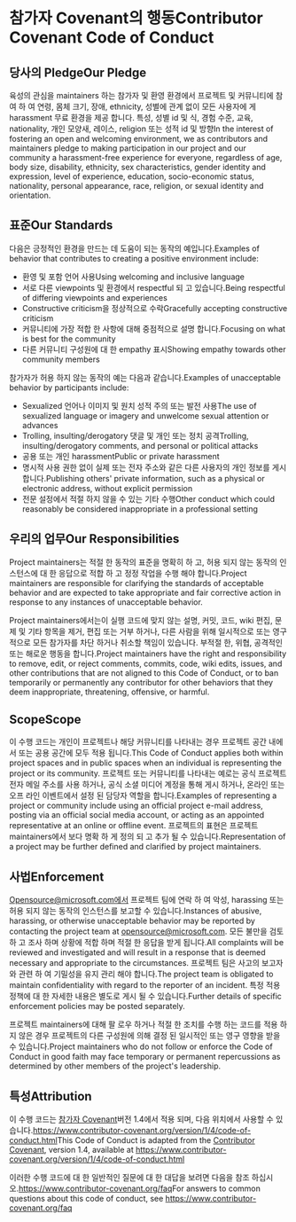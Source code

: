 # <a name="contributor-covenant-code-of-conduct"></a><span data-ttu-id="ae4ff-101">참가자 Covenant의 행동</span><span class="sxs-lookup"><span data-stu-id="ae4ff-101">Contributor Covenant Code of Conduct</span></span>

## <a name="our-pledge"></a><span data-ttu-id="ae4ff-102">당사의 Pledge</span><span class="sxs-lookup"><span data-stu-id="ae4ff-102">Our Pledge</span></span>

<span data-ttu-id="ae4ff-103">육성의 관심을 maintainers 하는 참가자 및 환영 환경에서 프로젝트 및 커뮤니티에 참여 하 여 연령, 몸체 크기, 장애, ethnicity, 성별에 관계 없이 모든 사용자에 게 harassment 무료 환경을 제공 합니다. 특성, 성별 id 및 식, 경험 수준, 교육, nationality, 개인 모양새, 레이스, religion 또는 성적 id 및 방향</span><span class="sxs-lookup"><span data-stu-id="ae4ff-103">In the interest of fostering an open and welcoming environment, we as contributors and maintainers pledge to making participation in our project and our community a harassment-free experience for everyone, regardless of age, body size, disability, ethnicity, sex characteristics, gender identity and expression, level of experience, education, socio-economic status, nationality, personal appearance, race, religion, or sexual identity and orientation.</span></span>

## <a name="our-standards"></a><span data-ttu-id="ae4ff-104">표준</span><span class="sxs-lookup"><span data-stu-id="ae4ff-104">Our Standards</span></span>

<span data-ttu-id="ae4ff-105">다음은 긍정적인 환경을 만드는 데 도움이 되는 동작의 예입니다.</span><span class="sxs-lookup"><span data-stu-id="ae4ff-105">Examples of behavior that contributes to creating a positive environment include:</span></span>

* <span data-ttu-id="ae4ff-106">환영 및 포함 언어 사용</span><span class="sxs-lookup"><span data-stu-id="ae4ff-106">Using welcoming and inclusive language</span></span>
* <span data-ttu-id="ae4ff-107">서로 다른 viewpoints 및 환경에서 respectful 되 고 있습니다.</span><span class="sxs-lookup"><span data-stu-id="ae4ff-107">Being respectful of differing viewpoints and experiences</span></span>
* <span data-ttu-id="ae4ff-108">Constructive criticism을 정상적으로 수락</span><span class="sxs-lookup"><span data-stu-id="ae4ff-108">Gracefully accepting constructive criticism</span></span>
* <span data-ttu-id="ae4ff-109">커뮤니티에 가장 적합 한 사항에 대해 중점적으로 설명 합니다.</span><span class="sxs-lookup"><span data-stu-id="ae4ff-109">Focusing on what is best for the community</span></span>
* <span data-ttu-id="ae4ff-110">다른 커뮤니티 구성원에 대 한 empathy 표시</span><span class="sxs-lookup"><span data-stu-id="ae4ff-110">Showing empathy towards other community members</span></span>

<span data-ttu-id="ae4ff-111">참가자가 허용 하지 않는 동작의 예는 다음과 같습니다.</span><span class="sxs-lookup"><span data-stu-id="ae4ff-111">Examples of unacceptable behavior by participants include:</span></span>

* <span data-ttu-id="ae4ff-112">Sexualized 언어나 이미지 및 원치 성적 주의 또는 발전 사용</span><span class="sxs-lookup"><span data-stu-id="ae4ff-112">The use of sexualized language or imagery and unwelcome sexual attention or advances</span></span>
* <span data-ttu-id="ae4ff-113">Trolling, insulting/derogatory 댓글 및 개인 또는 정치 공격</span><span class="sxs-lookup"><span data-stu-id="ae4ff-113">Trolling, insulting/derogatory comments, and personal or political attacks</span></span>
* <span data-ttu-id="ae4ff-114">공용 또는 개인 harassment</span><span class="sxs-lookup"><span data-stu-id="ae4ff-114">Public or private harassment</span></span>
* <span data-ttu-id="ae4ff-115">명시적 사용 권한 없이 실제 또는 전자 주소와 같은 다른 사용자의 개인 정보를 게시 합니다.</span><span class="sxs-lookup"><span data-stu-id="ae4ff-115">Publishing others' private information, such as a physical or electronic address, without explicit permission</span></span>
* <span data-ttu-id="ae4ff-116">전문 설정에서 적절 하지 않을 수 있는 기타 수행</span><span class="sxs-lookup"><span data-stu-id="ae4ff-116">Other conduct which could reasonably be considered inappropriate in a professional setting</span></span>

## <a name="our-responsibilities"></a><span data-ttu-id="ae4ff-117">우리의 업무</span><span class="sxs-lookup"><span data-stu-id="ae4ff-117">Our Responsibilities</span></span>

<span data-ttu-id="ae4ff-118">Project maintainers는 적절 한 동작의 표준을 명확히 하 고, 허용 되지 않는 동작의 인스턴스에 대 한 응답으로 적합 하 고 정정 작업을 수행 해야 합니다.</span><span class="sxs-lookup"><span data-stu-id="ae4ff-118">Project maintainers are responsible for clarifying the standards of acceptable behavior and are expected to take appropriate and fair corrective action in response to any instances of unacceptable behavior.</span></span>

<span data-ttu-id="ae4ff-119">Project maintainers에서는이 실행 코드에 맞지 않는 설명, 커밋, 코드, wiki 편집, 문제 및 기타 항목을 제거, 편집 또는 거부 하거나, 다른 사람을 위해 일시적으로 또는 영구적으로 모든 참가자를 차단 하거나 취소할 책임이 있습니다. 부적절 한, 위협, 공격적인 또는 해로운 행동을 합니다.</span><span class="sxs-lookup"><span data-stu-id="ae4ff-119">Project maintainers have the right and responsibility to remove, edit, or reject comments, commits, code, wiki edits, issues, and other contributions that are not aligned to this Code of Conduct, or to ban temporarily or permanently any contributor for other behaviors that they deem inappropriate, threatening, offensive, or harmful.</span></span>

## <a name="scope"></a><span data-ttu-id="ae4ff-120">Scope</span><span class="sxs-lookup"><span data-stu-id="ae4ff-120">Scope</span></span>

<span data-ttu-id="ae4ff-121">이 수행 코드는 개인이 프로젝트나 해당 커뮤니티를 나타내는 경우 프로젝트 공간 내에서 또는 공용 공간에 모두 적용 됩니다.</span><span class="sxs-lookup"><span data-stu-id="ae4ff-121">This Code of Conduct applies both within project spaces and in public spaces when an individual is representing the project or its community.</span></span> <span data-ttu-id="ae4ff-122">프로젝트 또는 커뮤니티를 나타내는 예로는 공식 프로젝트 전자 메일 주소를 사용 하거나, 공식 소셜 미디어 계정을 통해 게시 하거나, 온라인 또는 오프 라인 이벤트에서 설정 된 담당자 역할을 합니다.</span><span class="sxs-lookup"><span data-stu-id="ae4ff-122">Examples of representing a project or community include using an official project e-mail address, posting via an official social media account, or acting as an appointed representative at an online or offline event.</span></span> <span data-ttu-id="ae4ff-123">프로젝트의 표현은 프로젝트 maintainers에서 보다 명확 하 게 정의 되 고 추가 될 수 있습니다.</span><span class="sxs-lookup"><span data-stu-id="ae4ff-123">Representation of a project may be further defined and clarified by project maintainers.</span></span>

## <a name="enforcement"></a><span data-ttu-id="ae4ff-124">사법</span><span class="sxs-lookup"><span data-stu-id="ae4ff-124">Enforcement</span></span>

<span data-ttu-id="ae4ff-125">Opensource@microsoft.com에서 프로젝트 팀에 연락 하 여 악성, harassing 또는 허용 되지 않는 동작의 인스턴스를 보고할 수 있습니다.</span><span class="sxs-lookup"><span data-stu-id="ae4ff-125">Instances of abusive, harassing, or otherwise unacceptable behavior may be reported by contacting the project team at opensource@microsoft.com.</span></span> <span data-ttu-id="ae4ff-126">모든 불만을 검토 하 고 조사 하며 상황에 적합 하며 적절 한 응답을 받게 됩니다.</span><span class="sxs-lookup"><span data-stu-id="ae4ff-126">All complaints will be reviewed and investigated and will result in a response that is deemed necessary and appropriate to the circumstances.</span></span> <span data-ttu-id="ae4ff-127">프로젝트 팀은 사고의 보고자와 관련 하 여 기밀성을 유지 관리 해야 합니다.</span><span class="sxs-lookup"><span data-stu-id="ae4ff-127">The project team is obligated to maintain confidentiality with regard to the reporter of an incident.</span></span>
<span data-ttu-id="ae4ff-128">특정 적용 정책에 대 한 자세한 내용은 별도로 게시 될 수 있습니다.</span><span class="sxs-lookup"><span data-stu-id="ae4ff-128">Further details of specific enforcement policies may be posted separately.</span></span>

<span data-ttu-id="ae4ff-129">프로젝트 maintainers에 대해 팔 로우 하거나 적절 한 조치를 수행 하는 코드를 적용 하지 않은 경우 프로젝트의 다른 구성원에 의해 결정 된 일시적인 또는 영구 영향을 받을 수 있습니다.</span><span class="sxs-lookup"><span data-stu-id="ae4ff-129">Project maintainers who do not follow or enforce the Code of Conduct in good faith may face temporary or permanent repercussions as determined by other members of the project's leadership.</span></span>

## <a name="attribution"></a><span data-ttu-id="ae4ff-130">특성</span><span class="sxs-lookup"><span data-stu-id="ae4ff-130">Attribution</span></span>

<span data-ttu-id="ae4ff-131">이 수행 코드는 [참가자 Covenant][homepage]버전 1.4에서 적용 되며, 다음 위치에서 사용할 수 있습니다.https://www.contributor-covenant.org/version/1/4/code-of-conduct.html</span><span class="sxs-lookup"><span data-stu-id="ae4ff-131">This Code of Conduct is adapted from the [Contributor Covenant][homepage], version 1.4, available at https://www.contributor-covenant.org/version/1/4/code-of-conduct.html</span></span>

[homepage]: https://www.contributor-covenant.org

<span data-ttu-id="ae4ff-132">이러한 수행 코드에 대 한 일반적인 질문에 대 한 대답을 보려면 다음을 참조 하십시오.https://www.contributor-covenant.org/faq</span><span class="sxs-lookup"><span data-stu-id="ae4ff-132">For answers to common questions about this code of conduct, see https://www.contributor-covenant.org/faq</span></span>
